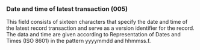 ### Date and time of latest transaction (005)

This field consists of sixteen characters that specify the date and time of the latest record transaction and serve as a version identifier for the record. The data and time are given according to Representation of Dates and Times (ISO 8601) in the pattern yyyymmdd and hhmmss.f.
